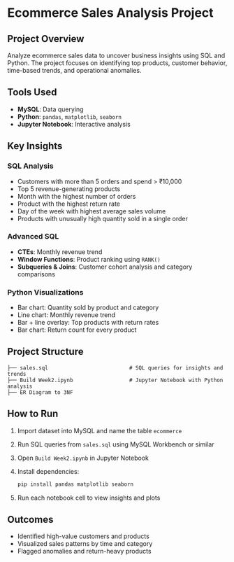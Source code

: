 # Ecommerce Sales Analysis Project

## Project Overview

Analyze ecommerce sales data to uncover business insights using SQL and Python. The project focuses on identifying top products, customer behavior, time-based trends, and operational anomalies.

## Tools Used

* **MySQL**: Data querying
* **Python**: `pandas`, `matplotlib`, `seaborn`
* **Jupyter Notebook**: Interactive analysis

##  Key Insights

### SQL Analysis

* Customers with more than 5 orders and spend > ₹10,000
* Top 5 revenue-generating products
* Month with the highest number of orders
* Product with the highest return rate
* Day of the week with highest average sales volume
* Products with unusually high quantity sold in a single order

### Advanced SQL

* **CTEs**: Monthly revenue trend
* **Window Functions**: Product ranking using `RANK()`
* **Subqueries & Joins**: Customer cohort analysis and category comparisons

### Python Visualizations

* Bar chart: Quantity sold by product and category
* Line chart: Monthly revenue trend
* Bar + line overlay: Top products with return rates
* Bar chart: Return count for every product

## Project Structure

```text
├── sales.sql                          # SQL queries for insights and trends
├── Build Week2.ipynb                  # Jupyter Notebook with Python analysis
├── ER Diagram to 3NF                  
```

##  How to Run

1. Import dataset into MySQL and name the table `ecommerce`
2. Run SQL queries from `sales.sql` using MySQL Workbench or similar
3. Open `Build Week2.ipynb` in Jupyter Notebook
4. Install dependencies:

   ```bash
   pip install pandas matplotlib seaborn
   ```
5. Run each notebook cell to view insights and plots

##  Outcomes

* Identified high-value customers and products
* Visualized sales patterns by time and category
* Flagged anomalies and return-heavy products

